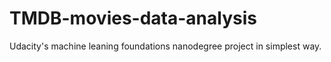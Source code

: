 # TMDB-movies-data-analysis
Udacity's machine leaning foundations nanodegree project in simplest way.
